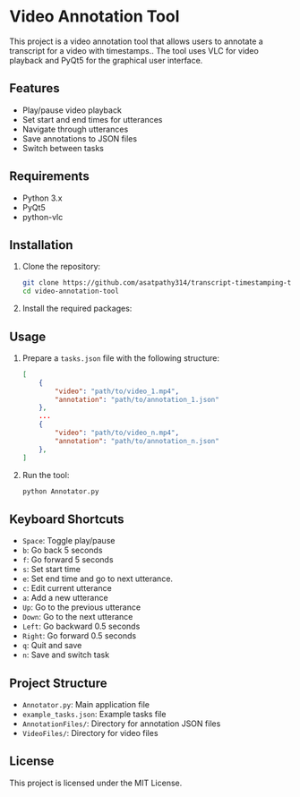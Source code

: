 # Video Annotation Tool

This project is a video annotation tool that allows users to annotate a transcript for a video with timestamps.. The tool uses VLC for video playback and PyQt5 for the graphical user interface.

## Features

- Play/pause video playback
- Set start and end times for utterances
- Navigate through utterances
- Save annotations to JSON files
- Switch between tasks

## Requirements

- Python 3.x
- PyQt5
- python-vlc

## Installation

1. Clone the repository:
    ```sh
    git clone https://github.com/asatpathy314/transcript-timestamping-tool.git
    cd video-annotation-tool
    ```

2. Install the required packages:

## Usage

1. Prepare a `tasks.json` file with the following structure:
    ```json
    [
        {
            "video": "path/to/video_1.mp4",
            "annotation": "path/to/annotation_1.json"
        },
        ...
        {
            "video": "path/to/video_n.mp4",
            "annotation": "path/to/annotation_n.json"
        },
    ]
    ```

2. Run the tool:
    ```sh
    python Annotator.py
    ```

## Keyboard Shortcuts

- `Space`: Toggle play/pause
- `b`: Go back 5 seconds
- `f`: Go forward 5 seconds
- `s`: Set start time
- `e`: Set end time and go to next utterance.
- `c`: Edit current utterance
- `a`: Add a new utterance
- `Up`: Go to the previous utterance
- `Down`: Go to the next utterance
- `Left`: Go backward 0.5 seconds
- `Right`: Go forward 0.5 seconds
- `q`: Quit and save
- `n`: Save and switch task

## Project Structure

- `Annotator.py`: Main application file
- `example_tasks.json`: Example tasks file
- `AnnotationFiles/`: Directory for annotation JSON files
- `VideoFiles/`: Directory for video files

## License

This project is licensed under the MIT License.